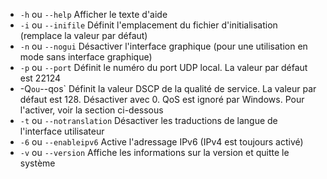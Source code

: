 
[comment]: # (This is an include file for use in multiple documents)

- `-h` ou `--help`     Afficher le texte d'aide         
- `-i` ou `--inifile`   Définit l'emplacement du fichier d'initialisation (remplace la valeur par défaut) 
- `-n` ou `--nogui`    Désactiver l'interface graphique (pour une utilisation en mode sans interface graphique)                      
- `-p` ou `--port` Définit le numéro du port UDP local. La valeur par défaut est 22124 
- -Q` ou `--qos` Définit la valeur DSCP de la qualité de service. La valeur par défaut est 128. Désactiver avec 0. QoS est ignoré par Windows. Pour l'activer, voir la
  section ci-dessous
- `-t` ou `--notranslation` Désactiver les traductions de langue de l'interface utilisateur
-  `-6` ou `--enableipv6` Active l'adressage IPv6 (IPv4 est toujours activé)
- `-v` ou `--version` Affiche les informations sur la version et quitte le système 
